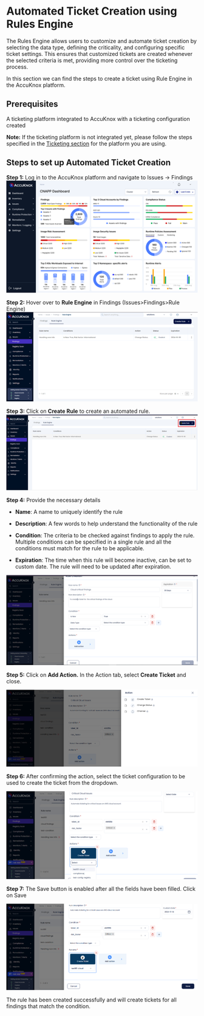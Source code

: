# Automated Ticket Creation using Rules Engine

The Rules Engine allows users to customize and automate ticket creation by selecting the data type, defining the criticality, and configuring specific ticket settings. This ensures that customized tickets are created whenever the selected criteria is met, providing more control over the ticketing process.

In this section we can find the steps to create a ticket using Rule Engine in the AccuKnox platform.

## Prerequisites

A ticketing platform integrated to AccuKnox with a ticketing configuration created

**Note:** If the ticketing platform is not integrated yet, please follow the steps specified in the [Ticketing section](https://help.accuknox.com/integrations/jira-cloud/ "https://help.accuknox.com/integrations/jira-cloud/") for the platform you are using.

## Steps to set up Automated Ticket Creation

**Step 1:** Log in to the AccuKnox platform and navigate to Issues → Findings
![](./images/rules-engine-ticket-creation/1.png)

**Step 2:** Hover over to **Rule Engine** in Findings (Issues>Findings>Rule Engine)
![image-20241001-182655.png](./images/rules-engine-ticket-creation/2.png)

**Step 3:** Click on **Create Rule** to create an automated rule.
![image-20241014-043258.png](./images/rules-engine-ticket-creation/3.png)

**Step 4:** Provide the necessary details

- **Name**: A name to uniquely identify the rule

- **Description**: A few words to help understand the functionality of the rule

- **Condition**: The criteria to be checked against findings to apply the rule. Multiple conditions can be specified in a single rule and all the conditions must match for the rule to be applicable.

- **Expiration**: The time when this rule will become inactive, can be set to custom date. The rule will need to be updated after expiration.

![image-20241001-184952.png](./images/rules-engine-ticket-creation/4.png)

**Step 5:** Click on **Add Action.** In the Action tab, select **Create Ticket** and close.

![image-20241113-043101.png](./images/rules-engine-ticket-creation/5.png)

**Step 6:** After confirming the action, select the ticket configuration to be used to create the ticket from the dropdown.

![image-20241113-043309.png](./images/rules-engine-ticket-creation/6.png)

**Step 7:** The Save button is enabled after all the fields have been filled. Click on Save

![image-20241113-043802.png](./images/rules-engine-ticket-creation/7.png)

The rule has been created successfully and will create tickets for all findings that match the condition.
